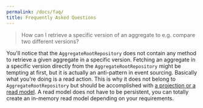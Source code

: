 ```yaml
---
permalink: /docs/faq/
title: Frequently Asked Questions
---
```


> How can I retrieve a specific version of an aggregate to e.g. compare two different versions?

You'll notice that the `AggregateRootRepository` does not contain any method to retrieve a given aggregate in a specific
version. Fetching an aggregate in a specific version directly from the `AggregateRootRepository` might be tempting at
first, but it is actually an anti-pattern in event sourcing. Basically what you're doing is a read action. This is why
it does not belong to `AggregateRootRepository` but should be accomplished with
[a projection or a read model](/docs/reacting-to-events/projections-and-read-models/). A read model does not have to be
persistent, you can totally create an in-memory read model depending on your requirements.